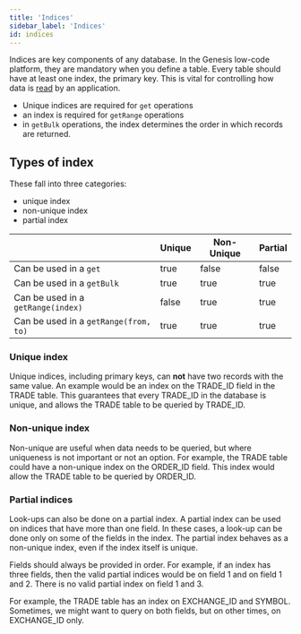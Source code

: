 ```yaml
---
title: 'Indices'
sidebar_label: 'Indices'
id: indices
---
```




Indices are key components of any database. In the Genesis low-code platform, they are mandatory when you define a  table. Every table should have at least one index, the primary key. This is vital for controlling how data is [read](/database/database-concepts/read/) by an application.

- Unique indices are required for `get` operations
- an index is required for `getRange` operations
- in `getBulk` operations, the index determines the order in which records are returned.

## Types of index
These fall into three categories:

- unique index
- non-unique index
- partial index

|                                       | Unique | Non-Unique | Partial |
|---------------------------------------|--------|------------|---------|
| Can be used in a `get`                | true   | false      | false   |
| Can be used in a `getBulk`            | true   | true       | true    |
| Can be used in a `getRange(index)`    | false  | true       | true    |
| Can be used in a `getRange(from, to)` | true   | true       | true    |

### Unique index

Unique indices, including primary keys, can **not** have two records with the same value. An example would be an index on the
TRADE_ID field in the TRADE table. This guarantees that every TRADE_ID in the database is unique, and allows the TRADE table to be queried by TRADE_ID.

### Non-unique index

Non-unique are useful when data needs to be queried, but where uniqueness is not important or not an option. For example, the
TRADE table could have a non-unique index on the ORDER_ID field. This index would allow the TRADE table to be queried
by ORDER_ID.

### Partial indices

Look-ups can also be done on a partial index. A partial index can be used on indices that have more than one field. In
these cases, a look-up can be done only on some of the fields in the index. The partial index behaves as a
non-unique index, even if the index itself is unique.

Fields should always be provided in order. For example, if an index has three fields, then the valid partial indices would
be on field 1 and on field 1 and 2. There is no valid partial index on field 1 and 3.

For example, the TRADE table has an index on EXCHANGE_ID and SYMBOL. Sometimes, we might want to query on both
fields, but on other times, on EXCHANGE_ID only.

